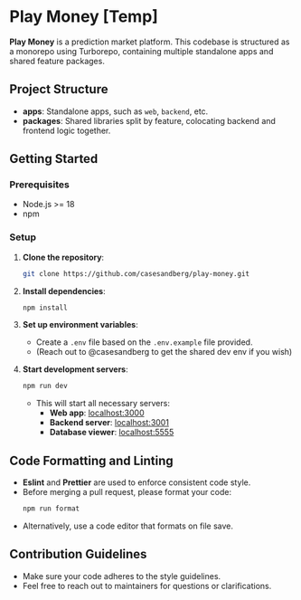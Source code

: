 # Play Money [Temp]

**Play Money** is a prediction market platform. This codebase is structured as a monorepo using Turborepo, containing multiple standalone apps and shared feature packages.

## Project Structure

- **apps**: Standalone apps, such as `web`, `backend`, etc.
- **packages**: Shared libraries split by feature, colocating backend and frontend logic together.

## Getting Started

### Prerequisites

- Node.js >= 18
- npm

### Setup

1. **Clone the repository**:
   ```bash
   git clone https://github.com/casesandberg/play-money.git
   ```
2. **Install dependencies**:
   ```bash
   npm install
   ```
3. **Set up environment variables**:

   - Create a `.env` file based on the `.env.example` file provided.
   - (Reach out to @casesandberg to get the shared dev env if you wish)

4. **Start development servers**:
   ```bash
   npm run dev
   ```
   - This will start all necessary servers:
     - **Web app**: [localhost:3000](http://localhost:3000)
     - **Backend server**: [localhost:3001](http://localhost:3001)
     - **Database viewer**: [localhost:5555](http://localhost:5555)

## Code Formatting and Linting

- **Eslint** and **Prettier** are used to enforce consistent code style.
- Before merging a pull request, please format your code:
  ```bash
  npm run format
  ```
- Alternatively, use a code editor that formats on file save.

## Contribution Guidelines

- Make sure your code adheres to the style guidelines.
- Feel free to reach out to maintainers for questions or clarifications.
